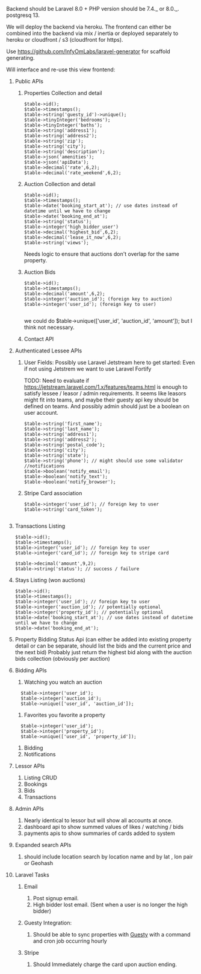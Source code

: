 Backend should be Laravel 8.0 + PHP version should be 7.4._ or 8.0._. postgresq 13.

We will deploy the backend via heroku. The frontend can either be combined into the backend via mix / inertia or deployed separately to heroku or cloudfront / s3 (cloudfront for https).

Use https://github.com/InfyOmLabs/laravel-generator for scaffold generating.

Will interface and re-use this view frontend:

1. Public APIs

   1. Properties Collection and detail


        ```
        $table->id();
        $table->timestamps();
        $table->string('guesty_id')->unique();
        $table->tinyInteger('bedrooms');
        $table->tinyInteger('baths');
        $table->string('address1');
        $table->string('address2');
        $table->string('zip');
        $table->string('city');
        $table->string('description');
        $table->json('amenities');
        $table->json('apiData');
        $table->decimal('rate',6,2);
        $table->decimal('rate_weekend',6,2);
        ```

    1. Auction Collection and detail


        ```
        $table->id();
        $table->timestamps();
        $table->date('booking_start_at'); // use dates instead of datetime until we have to change
        $table->date('booking_end_at');
        $table->string('status');
        $table->integer('high_bidder_user')
        $table->decimal('highest_bid',6,2);
        $table->decimal('lease_it_now',6,2);
        $table->string('views');
        ```
        Needs logic to ensure that auctions don't overlap for the same property.
    1. Auction Bids


        ```
        $table->id();
        $table->timestamps();
        $table->decimal('amount',6,2);
        $table->integer('auction_id'); (foreign key to auction)
        $table->integer('user_id'); (foreign key to user)


        ```

        we could do $table->unique(['user_id', 'auction_id', 'amount']); but I think not necessary.

    1.  Contact API

2. Authenticated Lessee APIs

   1. User Fields:
      Possibly use Laravel Jetstream here to get started:
      Even if not using Jetstrem we want to use Laravel Fortify

      TODO: Need to evaluate if https://jetstream.laravel.com/1.x/features/teams.html is enough to satisfy lessee / leasor / admin requirements.
      It seems like leasors might fit into teams, and maybe their guesty api key should be defined on teams. And possibly admin should just be a boolean on user account.

      ```
      $table->string('first_name');
      $table->string('last_name');
      $table->string('address1');
      $table->string('address2');
      $table->string('postal_code');
      $table->string('city');
      $table->string('state');
      $table->string('phone'); // might should use some validator
      //notifications
      $table->boolean('notify_email');
      $table->boolean('notify_text');
      $table->boolean('notify_browser');
      ```

   1. Stripe Card association

      ```
      $table->integer('user_id'); // foreign key to user
      $table->string('card_token');

      ```


      ```

1.  Transactions Listing

    ```
    $table->id();
    $table->timestamps();
    $table->integer('user_id'); // foreign key to user
    $table->integer('card_id'); // foreign key to stripe card

    $table->decimal('amount',9,2);
    $table->string('status'); // success / failure

    ```

1.  Stays Listing (won auctions)

    ```
    $table->id();
    $table->timestamps();
    $table->integer('user_id'); // foreign key to user
    $table->integer('auction_id'); // potentially optional
    $table->integer('property_id'); // potentially optional
    $table->date('booking_start_at'); // use dates instead of datetime until we have to change
    $table->date('booking_end_at');
    ```

1.  Property Bidding Status Api (can either be added into existing property detail or can be separate, should list the bids and the current price and the next bid)
    Probably just return the highest bid along with the auction bids collection (obviously per auction)

1.  Bidding APIs

    1.  Watching
        you watch an auction

    ```
      $table->integer('user_id');
      $table->integer('auction_id');
      $table->unique(['user_id', 'auction_id']);

    ```

    1.  Favorites
        you favorite a property

    ```
      $table->integer('user_id');
      $table->integer('property_id');
      $table->unique(['user_id', 'property_id']);

    ```

    1.  Bidding
    1.  Notifications

1.  Lessor APIs
    1.  Listing CRUD
    1.  Bookings
    1.  Bids
    1.  Transactions
1.  Admin APIs
    1.  Nearly identical to lessor but will show all accounts at once.
    1.  dashboard api to show summed values of likes / watching / bids
    1.  payments apis to show summaries of cards added to system
1.  Expanded search APIs
    1.  should include location search by location name and by lat , lon pair or Geohash
1.  Laravel Tasks

    1. Email

       1. Post signup email.
       1. High bidder lost email. (Sent when a user is no longer the high bidder)

    1. Guesty Integration:
       1. Should be able to sync properties with [Guesty](https://docs.guesty.com/) with a command and cron job occurring hourly
    1. Stripe
       1. Should Immediately charge the card upon auction ending.
